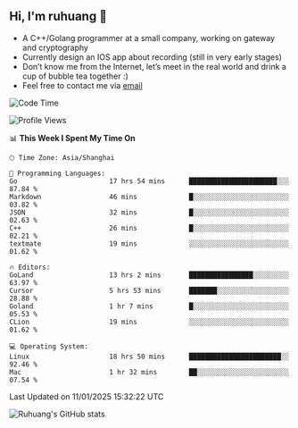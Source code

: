 ## Hi, I'm ruhuang 👋

- A C++/Golang programmer at a small company, working on gateway and cryptography
- Currently design an IOS app about recording (still in very early stages)
- Don’t know me from the Internet, let’s meet in the real world and drink a cup of bubble tea together :)
- Feel free to contact me via [email](mailto:ruhuang2001@gmail.com)
<!--START_SECTION:waka-->
![Code Time](http://img.shields.io/badge/Code%20Time-250%20hrs%2010%20mins-blue)

![Profile Views](http://img.shields.io/badge/Profile%20Views-4-blue)

📊 **This Week I Spent My Time On** 

```text
🕑︎ Time Zone: Asia/Shanghai

💬 Programming Languages: 
Go                       17 hrs 54 mins      ██████████████████████░░░   87.84 % 
Markdown                 46 mins             █░░░░░░░░░░░░░░░░░░░░░░░░   03.82 % 
JSON                     32 mins             █░░░░░░░░░░░░░░░░░░░░░░░░   02.63 % 
C++                      26 mins             █░░░░░░░░░░░░░░░░░░░░░░░░   02.21 % 
textmate                 19 mins             ░░░░░░░░░░░░░░░░░░░░░░░░░   01.62 % 

🔥 Editors: 
GoLand                   13 hrs 2 mins       ████████████████░░░░░░░░░   63.97 % 
Cursor                   5 hrs 53 mins       ███████░░░░░░░░░░░░░░░░░░   28.88 % 
Goland                   1 hr 7 mins         █░░░░░░░░░░░░░░░░░░░░░░░░   05.53 % 
CLion                    19 mins             ░░░░░░░░░░░░░░░░░░░░░░░░░   01.62 % 

💻 Operating System: 
Linux                    18 hrs 50 mins      ███████████████████████░░   92.46 % 
Mac                      1 hr 32 mins        ██░░░░░░░░░░░░░░░░░░░░░░░   07.54 % 
```


 Last Updated on 11/01/2025 15:32:22 UTC
<!--END_SECTION:waka-->

![Ruhuang's GitHub stats](https://github-readme-stats.vercel.app/api?username=ruhuang2001&count_private=true&hide_title=true&show_icons=true&theme=vue)

